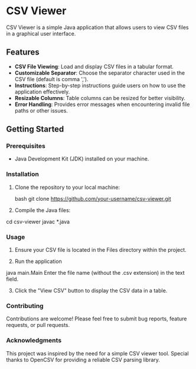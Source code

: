 # CSV Viewer

CSV Viewer is a simple Java application that allows users to view CSV files in a graphical user interface.

## Features

- **CSV File Viewing**: Load and display CSV files in a tabular format.
- **Customizable Separator**: Choose the separator character used in the CSV file (default is comma ',').
- **Instructions**: Step-by-step instructions guide users on how to use the application effectively.
- **Resizable Columns**: Table columns can be resized for better visibility.
- **Error Handling**: Provides error messages when encountering invalid file paths or other issues.

## Getting Started

### Prerequisites

- Java Development Kit (JDK) installed on your machine.

### Installation

1. Clone the repository to your local machine:

   bash
   git clone https://github.com/your-username/csv-viewer.git

2. Compile the Java files:

cd csv-viewer
javac *.java


### Usage
1. Ensure your CSV file is located in the Files directory within the project.

2. Run the application

java main.Main
Enter the file name (without the .csv extension) in the text field.

3. Click the "View CSV" button to display the CSV data in a table.

### Contributing
Contributions are welcome! Please feel free to submit bug reports, feature requests, or pull requests.


### Acknowledgments
This project was inspired by the need for a simple CSV viewer tool.
Special thanks to OpenCSV for providing a reliable CSV parsing library.
